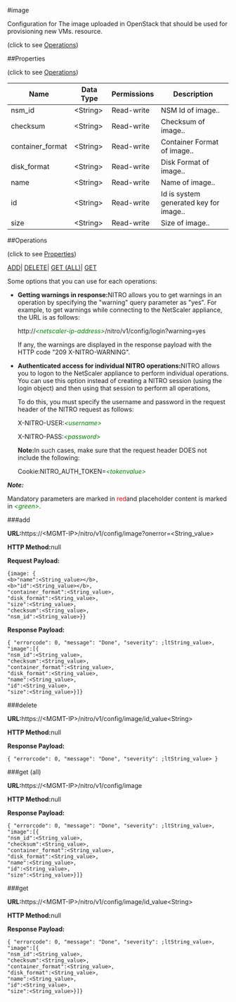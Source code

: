#image



Configuration for The image uploaded in OpenStack that should be used for provisioning new VMs. resource.

<span>(click to see [Operations](#operations))</span>



##Properties 

<span>(click to see [Operations](#operations))</span>





<table><thead><tr><th>Name</th><th>Data Type</th><th>Permissions</th><th>Description</th></tr></thead><tbody><tr><td>nsm_id</td><td>&lt;String></td><td>Read-write</td><td>NSM Id of image..</td></tr><tr><td>checksum</td><td>&lt;String></td><td>Read-write</td><td>Checksum of image..</td></tr><tr><td>container_format</td><td>&lt;String></td><td>Read-write</td><td>Container Format of image..</td></tr><tr><td>disk_format</td><td>&lt;String></td><td>Read-write</td><td>Disk Format of image..</td></tr><tr><td>name</td><td>&lt;String></td><td>Read-write</td><td>Name of image..</td></tr><tr><td>id</td><td>&lt;String></td><td>Read-write</td><td>Id is system generated key for image..</td></tr><tr><td>size</td><td>&lt;String></td><td>Read-write</td><td>Size of image..</td></tr></tbody></table>

##Operations 

<span>(click to see [Properties](#properties))</span>





[ADD](#all)| [DELETE](#delete)| [GET (ALL)](#get-all)| [GET](#get)





Some options that you can use for each operations:

<ul><li><p><b>Getting warnings in response:</b>NITRO allows you to get warnings in an operation by specifying the "warning" query parameter as "yes". For example, to get warnings while connecting to the NetScaler appliance, the URL is as follows:</p><p>http://<span style="color:green;font-style:italic;">&lt;netscaler-ip-address&gt;</span>/nitro/v1/config/login?warning=yes</p><p>If any, the warnings are displayed in the response payload with the HTTP code "209 X-NITRO-WARNING".</p></li><li><p><b>Authenticated access for individual NITRO operations:</b>NITRO allows you to logon to the NetScaler appliance to perform individual operations. You can use this option instead of creating a NITRO session (using the login object) and then using that session to perform all operations,</p><p>To do this, you must specify the username and password in the request header of the NITRO request as follows:</p><p>X-NITRO-USER:<span style="color:green;font-style:italic;">&lt;username&gt;</span></p><p>X-NITRO-PASS:<span style="color:green;font-style:italic;">&lt;password&gt;</span></p><p><b>Note:</b>In such cases, make sure that the request header DOES not include the following:</p><p>Cookie:NITRO_AUTH_TOKEN=<span style="color:green;font-style:italic;">&lt;tokenvalue&gt;</span></p></li></ul>







***Note:*** 

Mandatory parameters are marked in <span style="color:#FF0000;">red</span>and placeholder content is marked in <span style="color:green;font-style:italic">&lt;green&gt;</span>.



###add







<b>URL:</b>https://&lt;MGMT-IP&gt;/nitro/v1/config/image?onerror=&lt;String_value&gt;

<b>HTTP Method:</b>null

<b>Request Payload: </b>
```
{image: {
<b>"name":<String_value></b>,
<b>"id":<String_value></b>,
"container_format":<String_value>,
"disk_format":<String_value>,
"size":<String_value>,
"checksum":<String_value>,
"nsm_id":<String_value>}}
```

<b>Response Payload: </b>
```
{ "errorcode": 0, "message": "Done", "severity": ;ltString_value>, "image":[{
"nsm_id":<String_value>,
"checksum":<String_value>,
"container_format":<String_value>,
"disk_format":<String_value>,
"name":<String_value>,
"id":<String_value>,
"size":<String_value>}]}
```







###delete







<b>URL:</b>https://&lt;MGMT-IP&gt;/nitro/v1/config/image/id_value&lt;String&gt;

<b>HTTP Method:</b>null

<b>Response Payload: </b>
```
{ "errorcode": 0, "message": "Done", "severity": ;ltString_value> }
```







###get (all)







<b>URL:</b>https://&lt;MGMT-IP&gt;/nitro/v1/config/image

<b>HTTP Method:</b>null

<b>Response Payload: </b>
```
{ "errorcode": 0, "message": "Done", "severity": ;ltString_value>, "image":[{
"nsm_id":<String_value>,
"checksum":<String_value>,
"container_format":<String_value>,
"disk_format":<String_value>,
"name":<String_value>,
"id":<String_value>,
"size":<String_value>}]}
```







###get







<b>URL:</b>https://&lt;MGMT-IP&gt;/nitro/v1/config/image/id_value&lt;String&gt;

<b>HTTP Method:</b>null

<b>Response Payload: </b>
```
{ "errorcode": 0, "message": "Done", "severity": ;ltString_value>, "image":[{
"nsm_id":<String_value>,
"checksum":<String_value>,
"container_format":<String_value>,
"disk_format":<String_value>,
"name":<String_value>,
"id":<String_value>,
"size":<String_value>}]}
```







